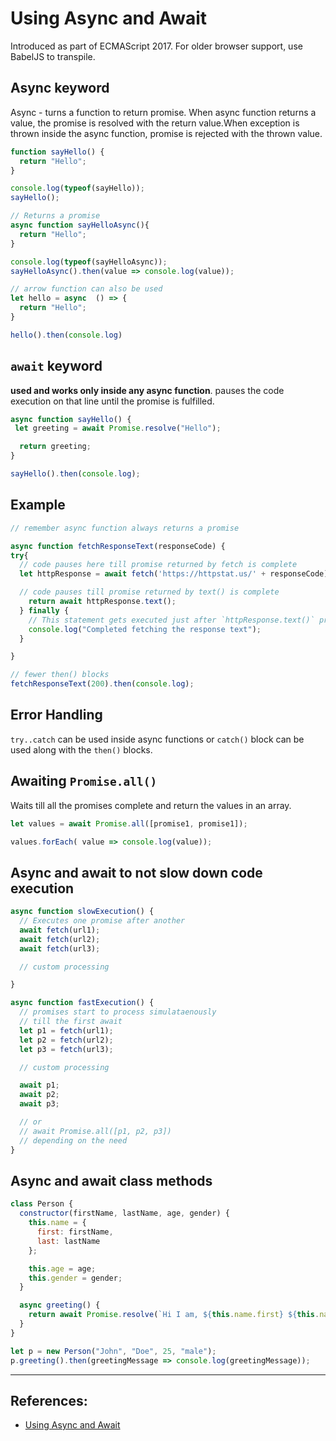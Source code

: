 # Using Async and Await
Introduced as part of ECMAScript 2017. For older browser support, use BabelJS to transpile.

## Async keyword

Async - turns a function to return promise. When async function returns a value, the promise is resolved with the return value.When exception is thrown inside the async function, promise is rejected with the thrown value.

```Javascript
function sayHello() {
  return "Hello";
}

console.log(typeof(sayHello));
sayHello();

// Returns a promise
async function sayHelloAsync(){
  return "Hello";
}

console.log(typeof(sayHelloAsync));
sayHelloAsync().then(value => console.log(value));

// arrow function can also be used
let hello = async  () => {
  return "Hello"; 
}

hello().then(console.log)
```

## `await` keyword
**used and works only inside any async function**. pauses the code execution on that line until the promise is fulfilled.

```Javascript
async function sayHello() {
 let greeting = await Promise.resolve("Hello");

  return greeting;
}

sayHello().then(console.log);
```


## Example
``` Javascript
// remember async function always returns a promise

async function fetchResponseText(responseCode) {
try{
  // code pauses here till promise returned by fetch is complete
  let httpResponse = await fetch('https://httpstat.us/' + responseCode);

  // code pauses till promise returned by text() is complete 
    return await httpResponse.text();
  } finally {
    // This statement gets executed just after `httpResponse.text()` promise is completed by await
    console.log("Completed fetching the response text");
  }

}

// fewer then() blocks
fetchResponseText(200).then(console.log);
```


## Error Handling
`try..catch` can be used inside async functions or `catch()` block can be used along with the `then()` blocks.

## Awaiting `Promise.all()`
Waits till all the promises complete and return the values in an array.

```Javascript
let values = await Promise.all([promise1, promise1]);

values.forEach( value => console.log(value));
```
 
## Async and await to not slow down code execution

```Javascript
async function slowExecution() {
  // Executes one promise after another 
  await fetch(url1);
  await fetch(url2);
  await fetch(url3);

  // custom processing

}

async function fastExecution() {
  // promises start to process simulataenously
  // till the first await
  let p1 = fetch(url1);
  let p2 = fetch(url2);
  let p3 = fetch(url3);

  // custom processing

  await p1;
  await p2;
  await p3;

  // or
  // await Promise.all([p1, p2, p3])
  // depending on the need
}
```

## Async and await class methods
```Javascript
class Person {
  constructor(firstName, lastName, age, gender) {
    this.name = {
      first: firstName,
      last: lastName
    };

    this.age = age;
    this.gender = gender;
  }

  async greeting() {
    return await Promise.resolve(`Hi I am, ${this.name.first} ${this.name.last}`);
  }
}

let p = new Person("John", "Doe", 25, "male");
p.greeting().then(greetingMessage => console.log(greetingMessage));
```


---


## References:
* [Using Async and Await](https://developer.mozilla.org/en-US/docs/Learn/JavaScript/Asynchronous/Async_await)